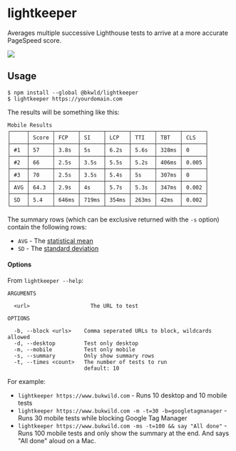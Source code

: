 # lightkeeper

Averages multiple successive Lighthouse tests to arrive at a more accurate PageSpeed score.

![](https://p-9WF55W9.t1.n0.cdn.getcloudapp.com/items/JrugjBNG/Screen%20Recording%202020-09-25%20at%2003.45.03%20PM.gif?v=3a92e061a0b189833f415cfa7b3ad8be)

## Usage

```
$ npm install --global @bkwld/lightkeeper
$ lightkeeper https://yourdomain.com
```

The results will be something like this:

```
Mobile Results
┌─────┬───────┬───────┬───────┬───────┬───────┬───────┬───────┐
│     │ Score │ FCP   │ SI    │ LCP   │ TTI   │ TBT   │ CLS   │
├─────┼───────┼───────┼───────┼───────┼───────┼───────┼───────┤
│ #1  │ 57    │ 3.8s  │ 5s    │ 6.2s  │ 5.6s  │ 328ms │ 0     │
├─────┼───────┼───────┼───────┼───────┼───────┼───────┼───────┤
│ #2  │ 66    │ 2.5s  │ 3.5s  │ 5.5s  │ 5.2s  │ 406ms │ 0.005 │
├─────┼───────┼───────┼───────┼───────┼───────┼───────┼───────┤
│ #3  │ 70    │ 2.5s  │ 3.5s  │ 5.4s  │ 5s    │ 307ms │ 0     │
├─────┼───────┼───────┼───────┼───────┼───────┼───────┼───────┤
│ AVG │ 64.3  │ 2.9s  │ 4s    │ 5.7s  │ 5.3s  │ 347ms │ 0.002 │
├─────┼───────┼───────┼───────┼───────┼───────┼───────┼───────┤
│ SD  │ 5.4   │ 646ms │ 719ms │ 354ms │ 263ms │ 42ms  │ 0.002 │
└─────┴───────┴───────┴───────┴───────┴───────┴───────┴───────┘
```

The summary rows (which can be exclusive returned with the `-s` option) contain the following rows:

- `AVG` - The [statistical mean](https://en.wikipedia.org/wiki/Mean)
- `SD` - The [standard deviation](https://en.wikipedia.org/wiki/Standard_deviation)

#### Options

From `lightkeeper --help`:

```
ARGUMENTS

  <url>                   The URL to test

OPTIONS

  -b, --block <urls>    Comma seperated URLs to block, wildcards allowed
  -d, --desktop         Test only desktop
  -m, --mobile          Test only mobile
  -s, --summary         Only show summary rows
  -t, --times <count>   The number of tests to run
                        default: 10
```

For example:

- `lightkeeper https://www.bukwild.com` - Runs 10 desktop and 10 mobile tests
- `lightkeeper https://www.bukwild.com -m -t=30 -b=googletagmanager` - Runs 30 mobile tests while blocking Google Tag Manager
- `lightkeeper https://www.bukwild.com -ms -t=100 && say "All done"` - Runs 100 mobile tests and only show the summary at the end.  And says "All done" aloud on a Mac.
